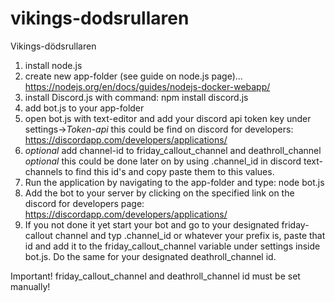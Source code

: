 # vikings-dodsrullaren
Vikings-dödsrullaren
1. install node.js
2. create new app-folder (see guide on node.js page)... https://nodejs.org/en/docs/guides/nodejs-docker-webapp/
3. install Discord.js with command: npm install discord.js
4. add bot.js to your app-folder
5. open bot.js with text-editor and add your discord api token key under settings->*Token-api*
   this could be find on discord for developers: https://discordapp.com/developers/applications/
6. *optional* add channel-id to friday_callout_channel and deathroll_channel *optional*
   this could be done later on by using .channel_id in discord text-channels to find this id's and copy paste them to this values.
7. Run the application by navigating to the app-folder and type: node bot.js
8. Add the bot to your server by clicking on the specified link on the discord for developers page:
   https://discordapp.com/developers/applications/
9. If you not done it yet start your bot and go to your designated friday-callout channel and typ .channel_id or whatever your prefix is,    paste that id and add it to the friday_callout_channel variable under settings inside bot.js. Do the same for your designated              deathroll_channel id.
   
Important! friday_callout_channel and deathroll_channel id must be set manually!
